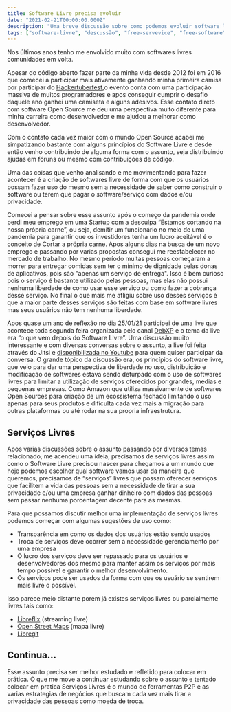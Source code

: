 ```yaml
---
title: Software Livre precisa evoluir
date: "2021-02-21T00:00:00.000Z"
description: "Uma breve discussão sobre como podemos evoluir software livres para serviços livres."
tags: ["software-livre", "descussão", "free-servevice", "free-software"]
---
```


Nos últimos anos tenho me envolvido muito com softwares livres comunidades em volta. 

Apesar do código aberto fazer parte da minha vida desde 2012 foi em 2016 que comecei a participar mais ativamente ganhando minha primeira camisa por participar do [Hackertuberfest](https://hacktoberfest.digitalocean.com/),o evento conta com uma participação massiva de muitos programadores e apos conseguir cumprir o desafio daquele ano ganhei uma camiseta e alguns adesivos. Esse contato direto com software Open Source me deu uma perspectiva muito diferente para minha carreira como desenvolvedor e me ajudou a melhorar como desenvolvedor.

Com o contato cada vez maior com o mundo Open Source acabei me simpatizando bastante com alguns princípios do Software Livre e desde então venho contribuindo de alguma forma com o assunto, seja distribuindo ajudas em fóruns ou mesmo com contribuições de código.

Uma das coisas que venho analisando e me movimentando para fazer acontecer é a criação de softwares livre de forma com que os usuários possam fazer uso do mesmo sem a necessidade de saber como construir o software ou terem que pagar o software/serviço com dados e/ou privacidade. 

Comecei a pensar sobre esse assunto após o começo da pandemia onde perdi meu emprego em uma Startup com a desculpa “Estamos cortando na nossa própria carne”,  ou seja, demitir um funcionário no meio de uma pandemia para garantir que os investidores tenha um lucro aceitável é o conceito de Cortar a própria carne. Apos alguns dias na busca de um novo emprego e passando por varias propostas consegui me reestabelecer no mercado de trabalho.  No mesmo período muitas pessoas começaram a morrer para entregar comidas sem ter o mínimo de dignidade pelas donas de aplicativos, pois são "apenas um serviço de entrega". Isso é bem curioso pois o serviço é bastante utilizado pelas pessoas, mas elas não possui nenhuma liberdade de como usar esse serviço ou como fazer a cobrança desse serviço. No final o que mais me afligiu sobre uso desses serviços é que a maior parte desses serviços são feitas com base em software livres mas seus usuários não tem nenhuma liberdade.

Apos quase um ano de reflexão no dia 25/01/21 participei de uma live que acontece toda segunda feira organizada pelo canal [DebXP](https://debxp.org/) e o tema da live era “o que vem depois do Software Livre”. Uma discussão muito interessante e com diversas conversas sobre o assunto, a live foi feita através do Jitsi e [disponibilizada no Youtube](https://www.youtube.com/watch?v=ypwk44vcnk8) para quem quiser participar da conversa. O grande tópico da discussão era, os princípios do software livre, que veio para dar uma perspectiva de liberdade  no uso, distribuição e modificação de softwares estava sendo deturpado com o uso de softwares livres para limitar a utilização de serviços oferecidos por grandes, medias e pequenas empresas. Como Amazon que utiliza massivamente de softwares Open Sources para criação de um ecossistema fechado limitando o uso apenas para seus produtos e dificulta cada vez mais a migração para outras plataformas ou até rodar na sua propria infraestrutura. 


## Serviços Livres

Apos varias discussões sobre o assunto passando por diversos temas relacionado, me acendeu uma ideia, precisamos de serviços livres assim como o Software Livre precisou nascer para chegamos a um mundo que hoje podemos escolher qual software vamos usar da maneira que queremos, precisamos de “serviços” livres que possam oferecer serviços que facilitem a vida das pessoas sem a necessidade de tirar a sua privacidade e/ou uma empresa ganhar dinheiro com dados das pessoas sem passar nenhuma porcentagem decente para as mesmas.

Para que possamos discutir melhor uma implementação de serviços livres podemos começar com algumas sugestões de uso como:

- Transparência em como os dados  dos usuários estão sendo usados 
- Troca de serviços deve ocorrer sem a necessidade gerenciamento por uma empresa
- O lucro dos serviços deve ser repassado para os usuários e desenvolvedores dos mesmo para manter assim os serviços por mais tempo possível e garantir o melhor desenvolvimento.
- Os serviços pode ser usados da forma com que os usuário se sentirem mais livre o possível.

Isso parece meio distante porem já existes serviços livres ou parcialmente livres tais como:

- [Libreflix](https://libreflix.org/) (streaming livre)
- [Open Street Maps](https://www.openstreetmap.org/) (mapa livre)
- [Libregit](https://libregit.org/)


## Continua...

Esse assunto precisa ser melhor estudado e refletido para colocar em prática. O que me move a continuar estudando sobre o assunto e tentado colocar em pratica Serviços Livres é o mundo de ferramentas P2P e as varias estrategias de negócios que buscam cada vez mais tirar a privacidade das pessoas como moeda de troca.

